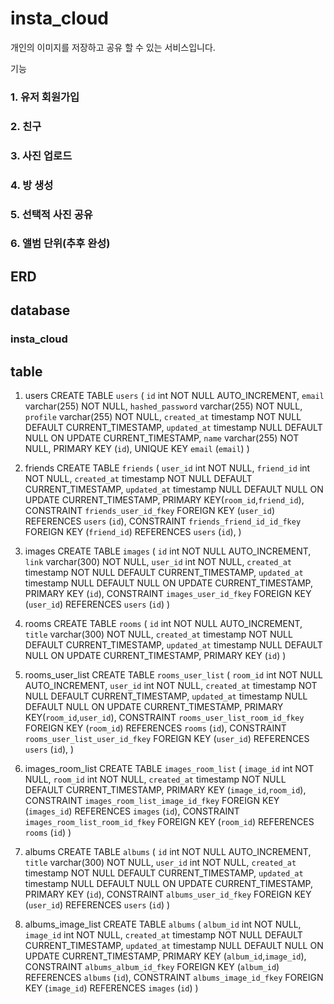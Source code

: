 # insta_cloud
개인의 이미지를 저장하고 공유 할 수 있는 서비스입니다.

기능
### 1. 유저 회원가입
### 2. 친구
### 3. 사진 업로드
### 4. 방 생성
### 5. 선택적 사진 공유
### 6. 앨범 단위(추후 완성)

## ERD
## database 
### insta_cloud
## table

1. users
CREATE TABLE `users` (
  `id` int NOT NULL AUTO_INCREMENT,
  `email` varchar(255) NOT NULL,
  `hashed_password` varchar(255) NOT NULL,
  `profile` varchar(255) NOT NULL,
  `created_at` timestamp NOT NULL DEFAULT CURRENT_TIMESTAMP,
  `updated_at` timestamp NULL DEFAULT NULL ON UPDATE CURRENT_TIMESTAMP,
  `name` varchar(255) NOT NULL,
  PRIMARY KEY (`id`),
  UNIQUE KEY `email` (`email`)
)

2. friends
CREATE TABLE `friends` (
  `user_id` int NOT NULL,
  `friend_id` int NOT NULL,
  `created_at` timestamp NOT NULL DEFAULT CURRENT_TIMESTAMP,
  `updated_at` timestamp NULL DEFAULT NULL ON UPDATE CURRENT_TIMESTAMP,
  PRIMARY KEY(`room_id`,`friend_id`),
  CONSTRAINT `friends_user_id_fkey` FOREIGN KEY (`user_id`) REFERENCES `users` (`id`),
  CONSTRAINT `friends_friend_id_id_fkey` FOREIGN KEY (`friend_id`) REFERENCES `users` (`id`),
)

3. images
CREATE TABLE `images` (
  `id` int NOT NULL AUTO_INCREMENT,
  `link` varchar(300) NOT NULL,
  `user_id` int NOT NULL,
  `created_at` timestamp NOT NULL DEFAULT CURRENT_TIMESTAMP,
  `updated_at` timestamp NULL DEFAULT NULL ON UPDATE CURRENT_TIMESTAMP,
  PRIMARY KEY (`id`),
  CONSTRAINT `images_user_id_fkey` FOREIGN KEY (`user_id`) REFERENCES `users` (`id`)
)

4. rooms
CREATE TABLE `rooms` (
  `id` int NOT NULL AUTO_INCREMENT,
  `title` varchar(300) NOT NULL,
  `created_at` timestamp NOT NULL DEFAULT CURRENT_TIMESTAMP,
  `updated_at` timestamp NULL DEFAULT NULL ON UPDATE CURRENT_TIMESTAMP,
  PRIMARY KEY (`id`)
)

5. rooms_user_list
CREATE TABLE `rooms_user_list` (
  `room_id` int NOT NULL AUTO_INCREMENT,
  `user_id` int NOT NULL,
  `created_at` timestamp NOT NULL DEFAULT CURRENT_TIMESTAMP,
  `updated_at` timestamp NULL DEFAULT NULL ON UPDATE CURRENT_TIMESTAMP,
  PRIMARY KEY(`room_id`,`user_id`),
  CONSTRAINT `rooms_user_list_room_id_fkey` FOREIGN KEY (`room_id`) REFERENCES `rooms` (`id`),
  CONSTRAINT `rooms_user_list_user_id_fkey` FOREIGN KEY (`user_id`) REFERENCES `users` (`id`),
)


6. images_room_list
CREATE TABLE `images_room_list` (
  `image_id` int NOT NULL,
  `room_id` int NOT NULL,
  `created_at` timestamp NOT NULL DEFAULT CURRENT_TIMESTAMP,
  PRIMARY KEY (`image_id`,`room_id`),
  CONSTRAINT `images_room_list_image_id_fkey` FOREIGN KEY (`images_id`) REFERENCES `images` (`id`),
  CONSTRAINT `images_room_list_room_id_fkey` FOREIGN KEY (`room_id`) REFERENCES `rooms` (`id`)
)

7. albums
CREATE TABLE `albums` (
  `id` int NOT NULL AUTO_INCREMENT,
  `title` varchar(300) NOT NULL,
  `user_id` int NOT NULL,
  `created_at` timestamp NOT NULL DEFAULT CURRENT_TIMESTAMP,
  `updated_at` timestamp NULL DEFAULT NULL ON UPDATE CURRENT_TIMESTAMP,
  PRIMARY KEY (`id`),
  CONSTRAINT `albums_user_id_fkey` FOREIGN KEY (`user_id`) REFERENCES `users` (`id`)
)

8. albums_image_list
CREATE TABLE `albums` (
  `album_id` int NOT NULL,
  `image_id` int NOT NULL,
  `created_at` timestamp NOT NULL DEFAULT CURRENT_TIMESTAMP,
  `updated_at` timestamp NULL DEFAULT NULL ON UPDATE CURRENT_TIMESTAMP,
  PRIMARY KEY (`album_id`,`image_id`),
  CONSTRAINT `albums_album_id_fkey` FOREIGN KEY (`album_id`) REFERENCES `albums` (`id`),
  CONSTRAINT `albums_image_id_fkey` FOREIGN KEY (`image_id`) REFERENCES `images` (`id`)
)
